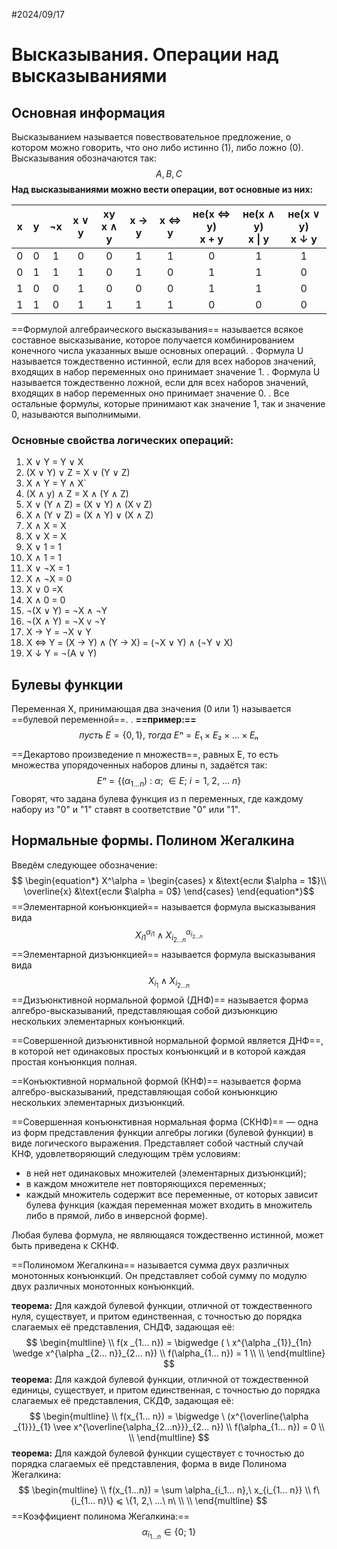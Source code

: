 #2024/09/17
# Высказывания. Операции над высказываниями
## Основная информация

Высказыванием называется повествовательное предложение, о котором можно говорить, что оно либо истинно (1), либо ложно (0). Высказывания обозначаются так:  $$ A, B, C $$
**Над высказываниями можно вести операции, вот основные из них:**

|  x  |  y  | ¬x  | x ∨ y | xy<br>x ∧ y | x → y | x ⇔ y | не(x ⇔ y)<br>x + y | не(x ∧ y)<br>x \| y | не(x ∨ y)<br>x ↓ y |
| :-: | :-: | :-: | :---: | :---------: | :---: | :---: | :----------------: | :-----------------: | :----------------: |
|  0  |  0  |  1  |   0   |      0      |   1   |   1   |         0          |          1          |         1          |
|  0  |  1  |  1  |   1   |      0      |   1   |   0   |         1          |          1          |         0          |
|  1  |  0  |  0  |   1   |      0      |   0   |   0   |         1          |          1          |         0          |
|  1  |  1  |  0  |   1   |      1      |   1   |   1   |         0          |          0          |         0          |
==Формулой алгебраического высказывания== называется всякое составное высказывание, которое получается комбинированием конечного числа указанных выше основных операций. 
	.
	Формула U называется тождественно истинной, если для всех наборов значений, входящих в набор переменных оно принимает значение 1.
		.
	Формула U называется тождественно ложной, если для всех наборов значений, входящих в набор переменных оно принимает значение 0.
		.
	Все остальные формулы, которые принимают как значение 1, так и значение 0, называются выполнимыми.

### Основные свойства логических операций:

1.  X ∨ Y = Y ∨ X
2. (X ∨ Y) ∨ Z = X ∨ (Y ∨ Z)
3. X ∧ Y = Y ∧ X`
4. (X ∧ y) ∧ Z = X ∧ (Y ∧ Z)
5. X ∨ (Y ∧ Z) = (X ∨ Y) ∧ (X v Z)
6. X ∧ (Y ∨ Z) = (X ∧ Y) ∨ (X ∧ Z)
7. X ∧ X = X
8. X ∨ X = X
9. X ∨ 1 = 1
10. X ∧ 1 = 1
11. X ∨ ¬X = 1
12. X ∧ ¬X = 0
13. X ∨ 0 =X
14. X ∧ 0 = 0
15. ¬(X ∨ Y) = ¬X ∧ ¬Y
16. ¬(X ∧ Y) = ¬X v ¬Y
17. X → Y = ¬X ∨ Y
18. X ⇔ Y = (X → Y) ∧ (Y → X) = (¬X ∨ Y) ∧ (¬Y ∨ X)
19. X ↓ Y = ¬(A ∨ Y)

## Булевы функции

Переменная X, принимающая два значения (0 или 1) называется ==булевой переменной==.
	.
	**==пример:==** $$ пусть\ E = \{0, 1\},\ тогда\ Eⁿ = E₁ \times E₂ \times ... \times Eₙ$$

==Декартово произведение n множеств==, равных E, то есть множества упорядоченных наборов длины n, задаётся так: $$ Eⁿ= \{(\alpha_{1... n}) \ : \ \alpha;\ ∈ E;\ i = 1,\ 2, \ ... \ n\} $$
Говорят, что задана булева функция из n переменных, где каждому набору из "0" и "1" ставят в соответствие "0" или "1".

## Нормальные формы. Полином Жегалкина

Введём следующее обозначение: $$
\begin{equation*}
X^\alpha =
\begin{cases}
x &\text{если $\alpha = 1$}\\
\overline{x} &\text{если $\alpha = 0$}
\end{cases}
\end{equation*}$$ ==Элементарной конъюнкцией== называется формула высказывания вида $$ X^{\alpha _{i1}}_{i 1} \wedge X^{\alpha _{i_{2... n}}}_{i_{2... n}}$$==Элементарной дизъюнкцией== называется формула высказывания вида $$ X _{i_{1}} \wedge X_{i_{2...n}} $$
==Дизъюнктивной нормальной формой (ДНФ)== называется форма алгебро-высказываний, представляющая собой дизъюнкцию нескольких элементарных конъюнкций.

==Совершенной дизъюнктивной нормальной формой является ДНФ==, в которой нет одинаковых простых конъюнкций и в которой каждая простая конъюнкция полная.

==Конъюктивной нормальной формой (КНФ)== называется форма алгебро-высказываний, представляющая собой конъюнкцию нескольких элементарных дизъюнкций.

==Совершенная конъюнктивная нормальная форма (СКНФ)== — одна из форм представления функции алгебры логики (булевой функции) в виде логического выражения. Представляет собой частный случай КНФ, удовлетворяющий следующим трём условиям:
- в ней нет одинаковых множителей (элементарных дизъюнкций);
- в каждом множителе нет повторяющихся переменных;
- каждый множитель содержит все переменные, от которых зависит булева функция (каждая переменная может входить в множитель либо в прямой, либо в инверсной форме).

Любая булева формула, не являющаяся тождественно истинной, может быть приведена к СКНФ.

==Полиномом Жегалкина== называется сумма двух различных монотонных конъюнкций. Он представляет собой сумму по модулю двух различных монотонных конъюнкций.

**теорема:** Для каждой булевой функции, отличной от тождественного нуля, существует, и притом единственная, с точностью до порядка слагаемых её представления, СНДФ, задающая её: $$ \begin{multline} \\
f(x _{1... n}) = \bigwedge ( \ x^{\alpha _{1}}_{1n} \wedge x^{\alpha _{2... n}}_{2... n}) \\
 f(\alpha_{1... n}) = 1 \\
\\ \end{multline} $$
**теорема:** Для каждой булевой функции, отличной от тождественной единицы, существует, и притом единственная, с точностью до порядка слагаемых её представления, СКДФ, задающая её: $$ \begin{multline} \\ 
f(x_{1... n}) = \bigwedge \ (x^{\overline{\alpha _{1}}}_{1} \vee x^{\overline{\alpha_{2...n}}}_{2... n}) \\
f(\alpha_{1... n}) = 0 \\
\\ \end{multline} $$
**теорема:** Для каждой булевой функции существует с точностью до порядка слагаемых её представления, форма в виде Полинома Жегалкина: $$ \begin{multline} \\ 
f(x_{1...n}) = \sum \alpha_{i_1... n},\ x_{i_{1... n}} \\
f\{i_{1... n}\} ⩽ \{1, 2,\ ...\ n\ \\
\\ \end{multline} $$==Коэффициент полинома Жегалкина:== $$ \alpha _{i_{1... n}} \in \{0;\ 1\} $$




